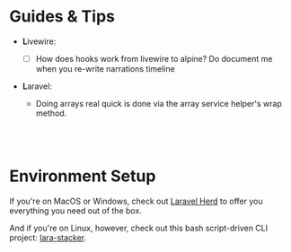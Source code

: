 # Guides & Tips

- **L**ivewire:

  - [ ] How does hooks work from livewire to alpine? Do document me when you re-write narrations timeline

- **L**aravel:

  - Doing arrays real quick is done via the array service helper's wrap method.

<br>


<br>

# Environment Setup

If you're on MacOS or Windows, check out [Laravel Herd](https://herd.laravel.com/) to offer you everything you need out of the box.

And if you're on Linux, however, check out this bash script-driven CLI project: [lara-stacker](https://github.com/GoodM4ven/lara-stacker).
